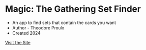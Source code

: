 # Magic: The Gathering Set Finder
- An app to find sets that contain the cards you want
- Author - Theodore Proulx
- Created 2024

[Visit the Site](http://mtgsetfinder.com)
